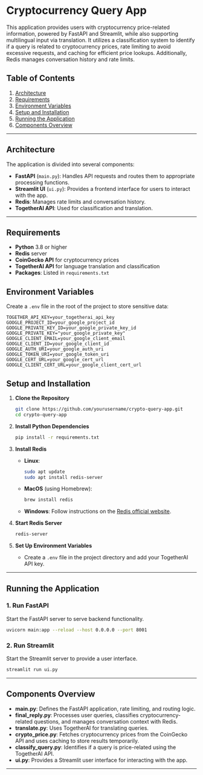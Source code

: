 
# Cryptocurrency Query App

This application provides users with cryptocurrency price-related information, powered by FastAPI and Streamlit, while also supporting multilingual input via translation. It utilizes a classification system to identify if a query is related to cryptocurrency prices, rate limiting to avoid excessive requests, and caching for efficient price lookups. Additionally, Redis manages conversation history and rate limits.

## Table of Contents

1. [Architecture](#architecture)
2. [Requirements](#requirements)
3. [Environment Variables](#environment-variables)
4. [Setup and Installation](#setup-and-installation)
5. [Running the Application](#running-the-application)
6. [Components Overview](#components-overview)



---

## Architecture
The application is divided into several components:
- **FastAPI** (`main.py`): Handles API requests and routes them to appropriate processing functions.
- **Streamlit UI** (`ui.py`): Provides a frontend interface for users to interact with the app.
- **Redis**: Manages rate limits and conversation history.
- **TogetherAI API**: Used for classification and translation.

---

## Requirements
- **Python** 3.8 or higher
- **Redis** server
- **CoinGecko API** for cryptocurrency prices
- **TogetherAI API** for language translation and classification
- **Packages**: Listed in `requirements.txt`

## Environment Variables
Create a `.env` file in the root of the project to store sensitive data:

```plaintext
TOGETHER_API_KEY=your_togetherai_api_key
GOOGLE_PROJECT_ID=your_google_project_id
GOOGLE_PRIVATE_KEY_ID=your_google_private_key_id
GOOGLE_PRIVATE_KEY="your_google_private_key"
GOOGLE_CLIENT_EMAIL=your_google_client_email
GOOGLE_CLIENT_ID=your_google_client_id
GOOGLE_AUTH_URI=your_google_auth_uri
GOOGLE_TOKEN_URI=your_google_token_uri
GOOGLE_CERT_URL=your_google_cert_url
GOOGLE_CLIENT_CERT_URL=your_google_client_cert_url
```

## Setup and Installation

1. **Clone the Repository**
    ```bash
    git clone https://github.com/yourusername/crypto-query-app.git
    cd crypto-query-app
    ```

2. **Install Python Dependencies**
    ```bash
    pip install -r requirements.txt
    ```

3. **Install Redis**
    - **Linux**:
      ```bash
      sudo apt update
      sudo apt install redis-server
      ```
    - **MacOS** (using Homebrew):
      ```bash
      brew install redis
      ```
    - **Windows**:
      Follow instructions on the [Redis official website](https://redis.io/download).

4. **Start Redis Server**
    ```bash
    redis-server
    ```

5. **Set Up Environment Variables**
    - Create a `.env` file in the project directory and add your TogetherAI API key.

---

## Running the Application

### 1. Run FastAPI
Start the FastAPI server to serve backend functionality.

```bash
uvicorn main:app --reload --host 0.0.0.0 --port 8001
```

### 2. Run Streamlit
Start the Streamlit server to provide a user interface.

```bash
streamlit run ui.py
```

---

## Components Overview

- **main.py**: Defines the FastAPI application, rate limiting, and routing logic.
- **final_reply.py**: Processes user queries, classifies cryptocurrency-related questions, and manages conversation context with Redis.
- **translate.py**: Uses TogetherAI for translating queries.
- **crypto_price.py**: Fetches cryptocurrency prices from the CoinGecko API and uses caching to store results temporarily.
- **classify_query.py**: Identifies if a query is price-related using the TogetherAI API.
- **ui.py**: Provides a Streamlit user interface for interacting with the app.


--- 
